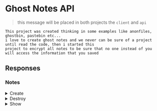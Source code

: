 # Ghost Notes API

> this message will be placed in both projects the `client` and `api`

```
This project was created thinking in some examples like anonfiles, ghostbin, pastebin etc...
i love to create ghost notes and we never can be sure of a project until read the code, then i started this
project to encrypt all notes to be sure that no one instead of you will access the information that you saved
```

## Responses

### Notes

<details>
<summary>Create</summary>

curl

```
curl -kv -H 'content-type: application/json' -d '{ "notes": { "title": "i am first title", "body": "i am first body", "keys": "049c0e65185bc34574ec33c4e3ea7bc8189eec1cbccd7aa482c6e94931b1f699e312cf033be0c191fbb1285f4411a088a462f28ca39a4ac3f67769aaf675c4d6e2" } }' -X 'POST' 'http://localhost:3000/api/v1/notes' | jq
```

or with password

```
curl -kv -H 'content-type: application/json' -d '{ "notes": { "title": "i am first title", "body": "i am first body", "keys": "049c0e65185bc34574ec33c4e3ea7bc8189eec1cbccd7aa482c6e94931b1f699e312cf033be0c191fbb1285f4411a088a462f28ca39a4ac3f67769aaf675c4d6e2", "password": "safe" } }' -X 'POST' 'http://localhost:3000/api/v1/notes' | jq
```

expected response

```json
{
  "title": "i am first title",
  "body": "i am first body",
  "password": "$2a$12$OPYstkMfBmzVntbdlTx3Cey0Mu.CWz2VpZDGdyfrbckLtQ1t9rnES",
  "public_keys": [
    "049c0e65185bc34574ec33c4e3ea7bc8189eec1cbccd7aa482c6e94931b1f699e312cf033be0c191fbb1285f4411a088a462f28ca39a4ac3f67769aaf675c4d6e2"
  ],
  "slug": "i-am-first-title-e4ea3746-6381-4a5b-9b16-68d3f6f4330f"
}
```
</details>

<details>
<summary>Destroy</summary>

curl

```
curl -kv -H 'content-type: application/json' -X 'DELETE' 'http://localhost:3000/api/v1/notes/i-am-first-title-e4ea3746-6381-4a5b-9b16-68d3f6f4330f'
```

expected response

```
no content
```
</details>

<details>
<summary>Show</summary>

curl

```
curl -kv -H 'content-type: application/json' -X 'GET' 'http://localhost:3001/api/v1/notes/i-am-first-title-a8c9c608-6bb5-4937-8bdb-068b3b929134' | jq
```

or with password

```
curl -kv -H 'content-type: application/json' -X 'GET' 'http://localhost:3001/api/v1/notes/i-am-first-title-70acacdb-7145-4541-9edf-2e11a191e498/password/safe123' | jq
```

expected response

```json
{
  "title": "i am first title",
  "body": "i am first body",
  "password": null,
  "public_keys": [
    "049c0e65185bc34574ec33c4e3ea7bc8189eec1cbccd7aa482c6e94931b1f699e312cf033be0c191fbb1285f4411a088a462f28ca39a4ac3f67769aaf675c4d6e2"
  ],
  "slug": "i-am-first-title-a8c9c608-6bb5-4937-8bdb-068b3b929134"
}
```
</details>
